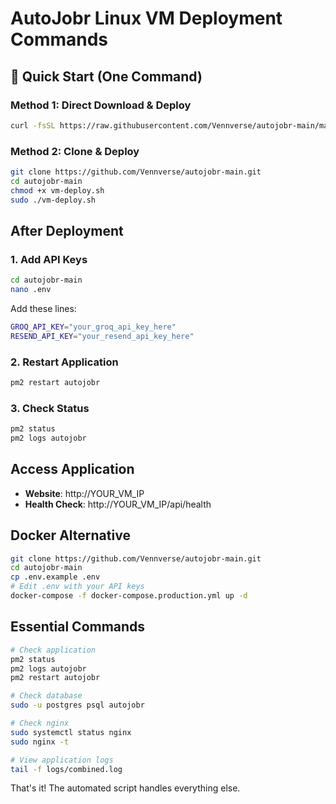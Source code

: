 # AutoJobr Linux VM Deployment Commands

## 🚀 Quick Start (One Command)

### Method 1: Direct Download & Deploy
```bash
curl -fsSL https://raw.githubusercontent.com/Vennverse/autojobr-main/main/vm-deploy.sh | bash
```

### Method 2: Clone & Deploy
```bash
git clone https://github.com/Vennverse/autojobr-main.git
cd autojobr-main
chmod +x vm-deploy.sh
sudo ./vm-deploy.sh
```

## After Deployment

### 1. Add API Keys
```bash
cd autojobr-main
nano .env
```

Add these lines:
```bash
GROQ_API_KEY="your_groq_api_key_here"
RESEND_API_KEY="your_resend_api_key_here"
```

### 2. Restart Application
```bash
pm2 restart autojobr
```

### 3. Check Status
```bash
pm2 status
pm2 logs autojobr
```

## Access Application

- **Website**: http://YOUR_VM_IP
- **Health Check**: http://YOUR_VM_IP/api/health

## Docker Alternative

```bash
git clone https://github.com/Vennverse/autojobr-main.git
cd autojobr-main
cp .env.example .env
# Edit .env with your API keys
docker-compose -f docker-compose.production.yml up -d
```

## Essential Commands

```bash
# Check application
pm2 status
pm2 logs autojobr
pm2 restart autojobr

# Check database
sudo -u postgres psql autojobr

# Check nginx
sudo systemctl status nginx
sudo nginx -t

# View application logs
tail -f logs/combined.log
```

That's it! The automated script handles everything else.